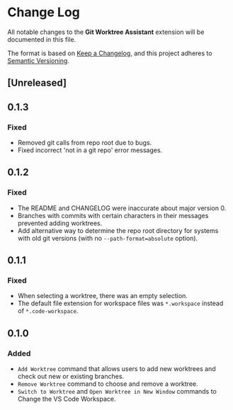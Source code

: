# Change Log

All notable changes to the **Git Worktree Assistant** extension will be documented in this file.

The format is based on [Keep a Changelog](https://keepachangelog.com/en/1.1.0/), and this project adheres to [Semantic Versioning](https://semver.org/spec/v2.0.0.html).

## [Unreleased]

## 0.1.3

### Fixed

- Removed git calls from repo root due to bugs.
- Fixed incorrect 'not in a git repo' error messages.

## 0.1.2

### Fixed

- The README and CHANGELOG were inaccurate about major version 0.
- Branches with commits with certain characters in their messages prevented adding worktrees.
- Add alternative way to determine the repo root directory for systems with old git versions (with no `--path-format=absolute` option).

## 0.1.1

### Fixed

- When selecting a worktree, there was an empty selection.
- The default file extension for workspace files was `*.workspace` instead of `*.code-workspace`.

## 0.1.0

### Added

- `Add Worktree` command that allows users to add new worktrees and check out new or existing branches.
- `Remove Worktree` command to choose and remove a worktree.
- `Switch to Worktree` and `Open Worktree in New Window` commands to Change the VS Code Workspace.
